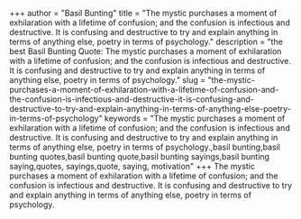 +++
author = "Basil Bunting"
title = "The mystic purchases a moment of exhilaration with a lifetime of confusion; and the confusion is infectious and destructive. It is confusing and destructive to try and explain anything in terms of anything else, poetry in terms of psychology."
description = "the best Basil Bunting Quote: The mystic purchases a moment of exhilaration with a lifetime of confusion; and the confusion is infectious and destructive. It is confusing and destructive to try and explain anything in terms of anything else, poetry in terms of psychology."
slug = "the-mystic-purchases-a-moment-of-exhilaration-with-a-lifetime-of-confusion-and-the-confusion-is-infectious-and-destructive-it-is-confusing-and-destructive-to-try-and-explain-anything-in-terms-of-anything-else-poetry-in-terms-of-psychology"
keywords = "The mystic purchases a moment of exhilaration with a lifetime of confusion; and the confusion is infectious and destructive. It is confusing and destructive to try and explain anything in terms of anything else, poetry in terms of psychology.,basil bunting,basil bunting quotes,basil bunting quote,basil bunting sayings,basil bunting saying,quotes, sayings,quote, saying, motivation"
+++
The mystic purchases a moment of exhilaration with a lifetime of confusion; and the confusion is infectious and destructive. It is confusing and destructive to try and explain anything in terms of anything else, poetry in terms of psychology.

